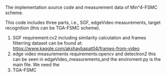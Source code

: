 The implementation source code and measurement data of Min^4-FSMC scheme.

This code includes three parts, i.e., SGF, edgeVideo measurements, target recognition (this can be TGA-FSMC scheme).

1. SGF
  requirement:cv2
  including similarity calculation and frames filterring
  dataset can be found at: https://www.kaggle.com/akshaybapat04/frames-from-video
2. edge video measurements
  requirements:opencv and detectron2
  this can be seen in edgeVideo_measurements,and the enviroment.py is the main file. We need the 
5. TGA-FSMC
